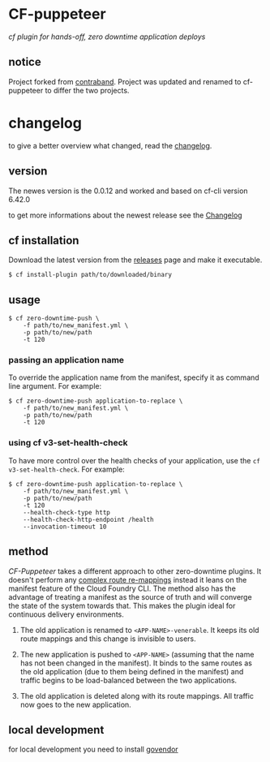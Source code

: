 # CF-puppeteer  


*cf plugin for hands-off, zero downtime application deploys*

## notice

Project forked from [contraband](https://github.com/contraband/autopilot).
Project was updated and renamed to cf-puppeteer to differ the two projects.

# changelog
to give a better overview what changed, read the [changelog](CHANGELOG.md).

## version
The newes version is the 0.0.12 and worked and based on cf-cli version 6.42.0

to get more informations about the newest release see the [Changelog](CHANGELOG.md)

## cf installation

Download the latest version from the [releases][releases] page and make it executable.

```
$ cf install-plugin path/to/downloaded/binary
```

[releases]: https://github.com/happytobi/cf-puppeteer/releases

## usage


```
$ cf zero-downtime-push \
    -f path/to/new_manifest.yml \
    -p path/to/new/path
    -t 120
```

### passing an application name

To override the application name from the manifest, specify it as command line argument. For example:

```
$ cf zero-downtime-push application-to-replace \
    -f path/to/new_manifest.yml \
    -p path/to/new/path
    -t 120
```

### using cf v3-set-health-check

To have more control over the health checks of your application, use the `cf v3-set-health-check`. For example:

```
$ cf zero-downtime-push application-to-replace \
    -f path/to/new_manifest.yml \
    -p path/to/new/path
    -t 120
	--health-check-type http
	--health-check-http-endpoint /health
	--invocation-timeout 10
```



## method

*CF-Puppeteer* takes a different approach to other zero-downtime plugins. It
doesn't perform any [complex route re-mappings][indiana-jones] instead it leans
on the manifest feature of the Cloud Foundry CLI. The method also has the
advantage of treating a manifest as the source of truth and will converge the
state of the system towards that. This makes the plugin ideal for continuous
delivery environments.

1. The old application is renamed to `<APP-NAME>-venerable`. It keeps its old route
   mappings and this change is invisible to users.

2. The new application is pushed to `<APP-NAME>` (assuming that the name has
   not been changed in the manifest). It binds to the same routes as the old
   application (due to them being defined in the manifest) and traffic begins to
   be load-balanced between the two applications.

3. The old application is deleted along with its route mappings. All traffic
   now goes to the new application.

[indiana-jones]: https://www.youtube.com/watch?v=0gU35Tgtlmg


## local development
for local development you need to install [govendor](https://github.com/kardianos/govendor)